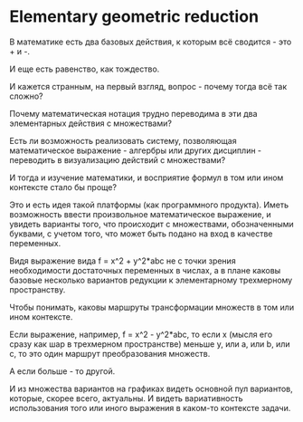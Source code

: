 # Elementary geometric reduction

В математике есть два базовых действия, к которым всё сводится - это + и -.

И еще есть равенство, как тождество.

И кажется странным, на первый взгляд, вопрос - почему тогда всё так сложно?

Почему математическая нотация трудно переводима в эти два элементарных действия с множествами?

Есть ли возможность реализовать систему, позволяющая математическое выражение - алгербры или других дисциплин - переводить в визуализацию
действий с множествами?

И тогда и изучение математики, и восприятие формул в том или ином контексте стало бы проще?

Это и есть идея такой платформы (как программного продукта). Иметь возможность ввести произвольное математическое выражение, и увидеть
варианты того, что происходит с множествами, обозначенными буквами, с учетом того, что может быть подано на вход в качестве переменных.

Видя выражение вида f = x^2 + y^2*abc не с точки зрения необходимости достаточных переменных в числах, а в плане каковы базовые несколько вариантов редукции к элементарному трехмерному пространству.

Чтобы понимать, каковы маршруты трансформации множеств в том или ином контексте.

Если выражение, например, f = x^2 - y^2*abc, то если x (мысля его сразу как шар в трехмерном пространстве) меньше y, или a, или b, или c, то это один маршрут преобразования множеств.

А если больше - то другой.

И из множества вариантов на графиках видеть основной пул вариантов, которые, скорее всего, актуальны. И видеть вариативность использования
того или иного выражения в каком-то контексте задачи.